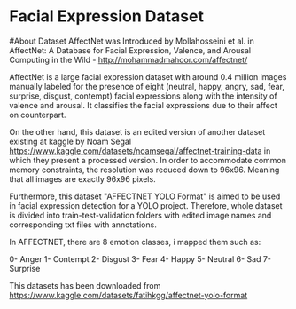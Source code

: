 # Facial Expression Dataset

#About Dataset
AffectNet was Introduced by Mollahosseini et al. in AffectNet: A Database for Facial Expression, Valence, and Arousal Computing in the Wild - http://mohammadmahoor.com/affectnet/

AffectNet is a large facial expression dataset with around 0.4 million images manually labeled for the presence of eight (neutral, happy, angry, sad, fear, surprise, disgust, contempt) facial expressions along with the intensity of valence and arousal. It classifies the facial expressions due to their affect on counterpart.

On the other hand, this dataset is an edited version of another dataset existing at kaggle by Noam Segal https://www.kaggle.com/datasets/noamsegal/affectnet-training-data in which they present a processed version. In order to accommodate common memory constraints, the resolution was reduced down to 96x96. Meaning that all images are exactly 96x96 pixels.

Furthermore, this dataset "AFFECTNET YOLO Format" is aimed to be used in facial expression detection for a YOLO project. Therefore, whole dataset is divided into train-test-validation folders with edited image names and corresponding txt files with annotations.

In AFFECTNET, there are 8 emotion classes, i mapped them such as:

0- Anger
1- Contempt
2- Disgust
3- Fear
4- Happy
5- Neutral
6- Sad
7- Surprise

This datasets has been downloaded from https://www.kaggle.com/datasets/fatihkgg/affectnet-yolo-format
